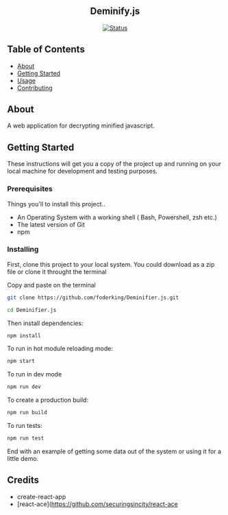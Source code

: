 <h2 align="center">Deminify.js</h2>

<div align="center">

  [![Status](https://img.shields.io/badge/status-active-success.svg)]() 

</div>




## Table of Contents

+ [About](#about)
+ [Getting Started](#getting_started)
+ [Usage](#usage)
+ [Contributing](../CONTRIBUTING.md)

## About <a name = "about"></a>

A web application for decrypting minified javascript.

## Getting Started <a name = "getting_started"></a>

These instructions will get you a copy of the project up and running on your local machine for development and testing purposes.


### Prerequisites

Things you'll to install this project..

+ An Operating System with a working shell ( Bash, Powershell, zsh etc.)
+ The latest version of Git
+ npm



### Installing

First, clone this project to your local system. You could download as a zip file or clone it throught the terminal

Copy and paste on the terminal

```sh
git clone https://github.com/foderking/Deminifier.js.git

cd Deminifier.js
```

Then install dependencies:

```sh
npm install
```

To run in hot module reloading mode:

```sh
npm start
```
To run in dev mode
```sh
npm run dev
```

To create a production build:

```sh
npm run build
```

To run tests:

```sh
npm run test
```

End with an example of getting some data out of the system or using it for a little demo.


## Credits

+ create-react-app
+ [react-ace](https://github.com/securingsincity/react-ace
